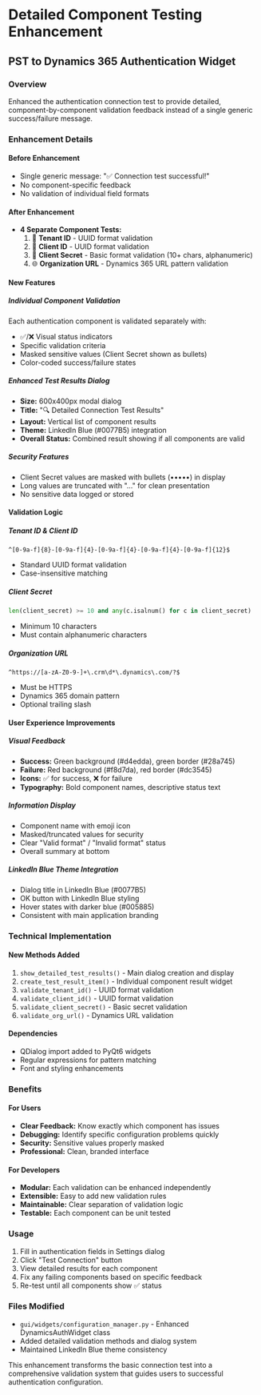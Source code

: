 # Detailed Component Testing Enhancement
## PST to Dynamics 365 Authentication Widget

### Overview
Enhanced the authentication connection test to provide detailed, component-by-component validation feedback instead of a single generic success/failure message.

### Enhancement Details

#### Before Enhancement
- Single generic message: "✅ Connection test successful!"
- No component-specific feedback
- No validation of individual field formats

#### After Enhancement
- **4 Separate Component Tests:**
  1. 🏢 **Tenant ID** - UUID format validation
  2. 📱 **Client ID** - UUID format validation  
  3. 🔑 **Client Secret** - Basic format validation (10+ chars, alphanumeric)
  4. 🌐 **Organization URL** - Dynamics 365 URL pattern validation

#### New Features

##### Individual Component Validation
Each authentication component is validated separately with:
- ✅/❌ Visual status indicators
- Specific validation criteria
- Masked sensitive values (Client Secret shown as bullets)
- Color-coded success/failure states

##### Enhanced Test Results Dialog
- **Size:** 600x400px modal dialog
- **Title:** "🔍 Detailed Connection Test Results"
- **Layout:** Vertical list of component results
- **Theme:** LinkedIn Blue (#0077B5) integration
- **Overall Status:** Combined result showing if all components are valid

##### Security Features
- Client Secret values are masked with bullets (•••••) in display
- Long values are truncated with "..." for clean presentation
- No sensitive data logged or stored

#### Validation Logic

##### Tenant ID & Client ID
```regex
^[0-9a-f]{8}-[0-9a-f]{4}-[0-9a-f]{4}-[0-9a-f]{4}-[0-9a-f]{12}$
```
- Standard UUID format validation
- Case-insensitive matching

##### Client Secret
```python
len(client_secret) >= 10 and any(c.isalnum() for c in client_secret)
```
- Minimum 10 characters
- Must contain alphanumeric characters

##### Organization URL
```regex
^https://[a-zA-Z0-9-]+\.crm\d*\.dynamics\.com/?$
```
- Must be HTTPS
- Dynamics 365 domain pattern
- Optional trailing slash

#### User Experience Improvements

##### Visual Feedback
- **Success:** Green background (#d4edda), green border (#28a745)
- **Failure:** Red background (#f8d7da), red border (#dc3545)
- **Icons:** ✅ for success, ❌ for failure
- **Typography:** Bold component names, descriptive status text

##### Information Display
- Component name with emoji icon
- Masked/truncated values for security
- Clear "Valid format" / "Invalid format" status
- Overall summary at bottom

##### LinkedIn Blue Theme Integration
- Dialog title in LinkedIn Blue (#0077B5)
- OK button with LinkedIn Blue styling
- Hover states with darker blue (#005885)
- Consistent with main application branding

### Technical Implementation

#### New Methods Added
1. `show_detailed_test_results()` - Main dialog creation and display
2. `create_test_result_item()` - Individual component result widget
3. `validate_tenant_id()` - UUID format validation
4. `validate_client_id()` - UUID format validation  
5. `validate_client_secret()` - Basic secret validation
6. `validate_org_url()` - Dynamics URL validation

#### Dependencies
- QDialog import added to PyQt6 widgets
- Regular expressions for pattern matching
- Font and styling enhancements

### Benefits

#### For Users
- **Clear Feedback:** Know exactly which component has issues
- **Debugging:** Identify specific configuration problems quickly
- **Security:** Sensitive values properly masked
- **Professional:** Clean, branded interface

#### For Developers
- **Modular:** Each validation can be enhanced independently
- **Extensible:** Easy to add new validation rules
- **Maintainable:** Clear separation of validation logic
- **Testable:** Each component can be unit tested

### Usage
1. Fill in authentication fields in Settings dialog
2. Click "Test Connection" button
3. View detailed results for each component
4. Fix any failing components based on specific feedback
5. Re-test until all components show ✅ status

### Files Modified
- `gui/widgets/configuration_manager.py` - Enhanced DynamicsAuthWidget class
- Added detailed validation methods and dialog system
- Maintained LinkedIn Blue theme consistency

This enhancement transforms the basic connection test into a comprehensive validation system that guides users to successful authentication configuration. 